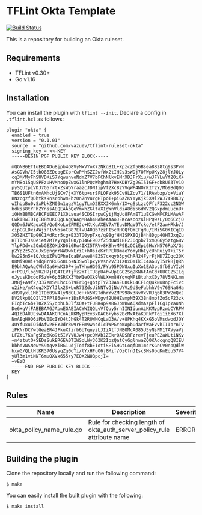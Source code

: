 # TFLint Okta Template
[![Build Status](https://github.com/vazuev/tflint-ruleset-okta/workflows/build/badge.svg?branch=main)](https://github.com/vazuev/tflint-ruleset-okta/actions)

This is a repository for building an Okta ruleset.

## Requirements

- TFLint v0.30+
- Go v1.16

## Installation

You can install the plugin with `tflint --init`. Declare a config in `.tflint.hcl` as follows:

```hcl
plugin "okta" {
  enabled = true
  version = "0.1.01"
  source  = "github.com/vazuev/tflint-ruleset-okta"
  signing_key = <<-KEY
  -----BEGIN PGP PUBLIC KEY BLOCK-----

  mQGNBGET1uEBDADu8jpb4O8VyMxVYoX7ZNkqBIL+XpzcZf5GBsea8828tg9s3PvN
  AsGDVh/I5tbO88ZDcbgECprCwPMhSZZ2wfWx2tIHCs3sWDj7OFWpUKy28jlYJQLy
  cq3M/MyFhSUVDKiS7YqwunvoNdmZ7V7bFChNlkvEMrXDJFrXiu/wJFYLwYf20iX+
  mYN8o15qUSPFzuHVMnoOpZwxG1lnPQzWhghm37HeKDBYZg2GI5IGF+dbRU63Tv1O
  pySQUtpiVDJ7G5rrtxZsWbYraazcJDNIipVf2Xc82YVgWP4NOrKIT2Y/Mb9BdQ0Q
  TB6S1UFtn6mAMhcUjSCv7j+XY6tp+srSFLOFzk95Cv9LZcv71/1RAwbzp/q+ViaY
  BNzcgzfQDhtks9nsrohwmFhz0n7nVuYgHTpoT+piGaZKYYyKjk5X9l2WJ749BKJy
  wIhUpBu0vSxPbkZN03w1ggzV1gyTLmO2BXXJK6mh/1X+gSsLzzQFfzF322cc2NQW
  bdkss8tYFhZYnssAEQEAAbQeVmxhZGltaXIgWnVldiA8di56dWV2QGxpdmUucnU+
  iQHYBBMBCABCFiEEC71X0Lsua4SCDSIrpwCyijMqUc8FAmET1uECGwMFCRLMAwAF
  CwkIBwIDIgIBBhUKCQgLAgQWAgMBAh4HAheAAAoJEKcAsoozKlHPQ9sL/0q6CcjO
  QQDm6JWXaqxCS/Qo6KoLwZFMEJc+KtKuAXEV7xYEuvDMqV9Tcko/etF2awHRkb/J
  cipGGLDxiAWjiP1vNosoCB87ElvU40Qb7zzFI5cRHOQfQYEFgNu/IMi5G0KICqID
  XOSZHZTEpG6C1MdRqr5cg+E33TG0ypTxq/q9BgfHNISPX8QjB4h8Dgp4QHTJxqZu
  HTTDnEJsOeiet7MTeyYqnlG0/pJ4GE902fZ5dDWd18F2JOqpb7lxmQG6y5ztgGBv
  YlpPDdvc2OnbGEZQXdXD6i6Rw4IXI5TRVv8K8hyMP9EzOCiEpL6HxYN576RoX/Gs
  p2Yp2zSZGuJx9pngrrNW9wkEriG+h0sieKrRPEUBmaeYomyHbIycUnRuiyT+iT5r
  Uw295n5+1Q/dqiZPVQPheIoaBAvwe84EZS7cxqyb3pyChR424FyrFjMD7ZDqc2OK
  08Ni90Hi+Ydq8rnRUGo8Lp+N3SwolpxyHVsn2VZ3IX0xDYIkIC4aGuyI5rkBjQRh
  E9bhAQwAqCVhfGa6KwK30P+jnTHhwHG95/FYu95PDW8xuIuXo1EA3pcSfbSbYIzM
  o+POU/log5UZH7jHQ4TEVtjfz2mTlTU8pU4hwUpEGG2Sq2KN6tAnCd+UUCGZ5ILq
  oJyusKDcooFSzW+6p3SRXX3YbW1eOXk9VWLX+m8HYqvqMPiBtuhxX0y78V5NKLmm
  JMBj+A9f2/337emSMLhcC6T9ErDg+gbtpTYZ3JAnEU8CkL4CF1qQukNuBnpFcivc
  u2ike/mX4ogJXDYlJlx2S+LoR73ZdsUiNNTvGjNxUYVz9dSeFubhhV9y76SNaGHa
  eH9Tyxl1Mb1TDb09V4lyNdGLJcH+k5W2TdhrYvZMP998x3NvVxVRJq603PW2mQxJ
  DV2lkpQ1QIl73FPl86e++r1DsRAdGS+WDgvf2U0HZsmpN39X3Bn8mpfZoScF23zk
  EIqbTcGb+T0ZX5S/qphLbJlfXQA+tFUBK4p9X8GJpWBwAQXdmAzpFlICg1pYauNh
  De6+gVjFABEBAAGJAbwEGAEIACYWIQQLvVfQuy5rhIINIiunALKKMypRzwUCYRPW
  4QIbDAUJEswDAAAKCRCnALKKMypRzx3xDAC6+ybs2BcMxAtaKDRkYTqi1i6X67Xl
  NmAEqH9D6iPbV0EcIYD4tJhGk4T2ROWHCqLaD3A/v+8PKhq4KKxG5oVMsdwodJOY
  4UYfUxuIOidAfw2FEYJdr3w9rEEm9wnsdIcTWPGYoWApbUdarfWaFVvhIIIbrnTv
  iPKNrDCYwtGeaER4JFkuXfirb6UTquyzLJIiAtfJNBOMcA085U5yNsPM1TAVyaVj
  LFZtL7KaFgSRq6Ko9t5IVVVUJw4+pcQWAb1ZEkrQADSRFzrevTjeuPE2aWUtiNKv
  +m4ztutO+SEDsSukER6EA0TIWSoLWy363K2IbzQatCyGglnwaZQ0KAdcgngQ8IEU
  bbhdVNSNowY59AqvXiBG1udjTodf8bEIotiSEiSHGtLoqfDm1msrKGnCV0epQdlW
  hxwG/QLlHtKR370UsyqZg0oTi/lYxHFuO6j8Mif/OzCfnJIscBMs0bqKmEqu57V4
  yUl3m1viNNT6muQXVx655+y7EQX2NOBpcjI=
  =vEzD
  -----END PGP PUBLIC KEY BLOCK-----
  KEY
}
```

## Rules

|Name|Description|Severity|Enabled|Link|
| --- | --- | --- | --- | --- |
|okta_policy_name_rule.go|Rule for checking length of okta_auth_server_policy_rule attribute name|ERROR|✔||

## Building the plugin

Clone the repository locally and run the following command:

```
$ make
```

You can easily install the built plugin with the following:

```
$ make install
```
